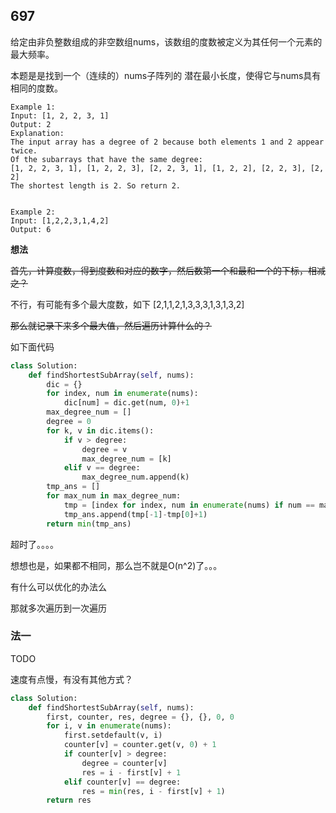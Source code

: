 ## 697

给定由非负整数组成的非空数组nums，该数组的度数被定义为其任何一个元素的最大频率。

本题是是找到一个（连续的）nums子阵列的 潜在最小长度，使得它与nums具有相同的度数。

```
Example 1:
Input: [1, 2, 2, 3, 1]
Output: 2
Explanation: 
The input array has a degree of 2 because both elements 1 and 2 appear twice.
Of the subarrays that have the same degree:
[1, 2, 2, 3, 1], [1, 2, 2, 3], [2, 2, 3, 1], [1, 2, 2], [2, 2, 3], [2, 2]
The shortest length is 2. So return 2.


Example 2:
Input: [1,2,2,3,1,4,2]
Output: 6
```

**想法**

~~首先，计算度数，得到度数和对应的数字，然后数第一个和最和一个的下标，相减之？~~

不行，有可能有多个最大度数，如下
[2,1,1,2,1,3,3,3,1,3,1,3,2]

~~那么就记录下来多个最大值，然后遍历计算什么的？~~

如下面代码

```py
class Solution:
    def findShortestSubArray(self, nums):
        dic = {}
        for index, num in enumerate(nums):
            dic[num] = dic.get(num, 0)+1
        max_degree_num = []
        degree = 0
        for k, v in dic.items():
            if v > degree:
                degree = v
                max_degree_num = [k]
            elif v == degree:
                max_degree_num.append(k)
        tmp_ans = []
        for max_num in max_degree_num:
            tmp = [index for index, num in enumerate(nums) if num == max_num]
            tmp_ans.append(tmp[-1]-tmp[0]+1)
        return min(tmp_ans)

```

超时了。。。。

想想也是，如果都不相同，那么岂不就是O(n^2)了。。。

有什么可以优化的办法么

那就多次遍历到一次遍历

### 法一

TODO

速度有点慢，有没有其他方式？

```py
class Solution:
    def findShortestSubArray(self, nums):
        first, counter, res, degree = {}, {}, 0, 0
        for i, v in enumerate(nums):
            first.setdefault(v, i)
            counter[v] = counter.get(v, 0) + 1
            if counter[v] > degree:
                degree = counter[v]
                res = i - first[v] + 1
            elif counter[v] == degree:
                res = min(res, i - first[v] + 1)
        return res

```

